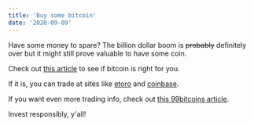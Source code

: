 ```yaml
---
title: 'Buy some bitcoin'
date: '2020-09-09'
---
```


Have some money to spare? The billion dollar boom is ~~probably~~ definitely over but it might still prove valuable to have some coin.

Check out [this article](https://coindiligent.com/should-i-buy-bitcoin) to see if bitcoin is right for you.

If it is, you can trade at sites like [etoro](https://www.etoro.com/en-us/) and [coinbase](https://www.coinbase.com/).

If you want even more trading info, check out [this 99bitcoins article](https://99bitcoins.com/buy-bitcoin/).

Invest responsibly, y'all!